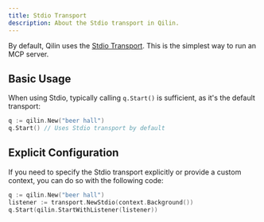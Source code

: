 ```yaml
---
title: Stdio Transport
description: About the Stdio transport in Qilin.
---
```


By default, Qilin uses the [Stdio Transport](https://modelcontextprotocol.io/specification/2025-03-26/basic/transports#stdio).
This is the simplest way to run an MCP server.

## Basic Usage

When using Stdio, typically calling `q.Start()` is sufficient, as it's the default transport:

```go
q := qilin.New("beer hall")
q.Start() // Uses Stdio transport by default
```

## Explicit Configuration

If you need to specify the Stdio transport explicitly or provide a custom context, you can do so with the following code:

```go /transport.NewStdio/
q := qilin.New("beer hall")
listener := transport.NewStdio(context.Background())
q.Start(qilin.StartWithListener(listener))
```

